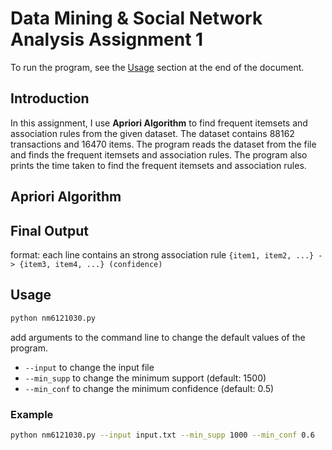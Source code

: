 # Data Mining & Social Network Analysis Assignment 1

To run the program, see the [Usage](#Usage) section at the end of the document.

## Introduction

In this assignment, I use **Apriori Algorithm** to find frequent itemsets and association rules from the given dataset. The dataset contains 88162 transactions and 16470 items. The program reads the dataset from the file and finds the frequent itemsets and association rules. The program also prints the time taken to find the frequent itemsets and association rules.

## Apriori Algorithm

## Final Output

format: each line contains an strong association rule
`{item1, item2, ...} -> {item3, item4, ...} (confidence)`

## Usage

```bash
python nm6121030.py
```

add arguments to the command line to change the default values of the program.

- `--input` to change the input file
- `--min_supp` to change the minimum support (default: 1500)
- `--min_conf` to change the minimum confidence (default: 0.5)

### Example

```bash
python nm6121030.py --input input.txt --min_supp 1000 --min_conf 0.6
```
